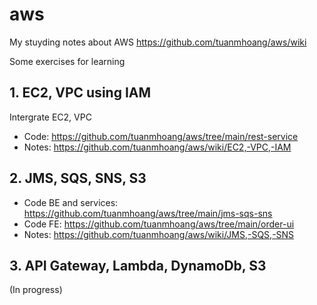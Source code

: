 # aws

My stuyding notes about AWS
https://github.com/tuanmhoang/aws/wiki

Some exercises for learning

## 1. EC2, VPC using IAM
Intergrate EC2, VPC
* Code:  https://github.com/tuanmhoang/aws/tree/main/rest-service
* Notes: https://github.com/tuanmhoang/aws/wiki/EC2,-VPC,-IAM

## 2. JMS, SQS, SNS, S3

* Code BE and services:  https://github.com/tuanmhoang/aws/tree/main/jms-sqs-sns
* Code FE: https://github.com/tuanmhoang/aws/tree/main/order-ui
* Notes: https://github.com/tuanmhoang/aws/wiki/JMS,-SQS,-SNS

## 3. API Gateway, Lambda, DynamoDb, S3

(In progress)
